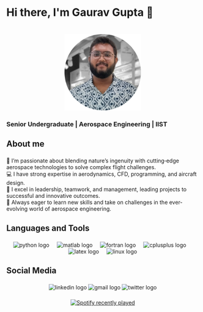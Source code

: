 <h1 align="left">Hi there, I'm Gaurav Gupta 👋</h1>

###

<br clear="both">

<div align="center">
  <img height="200" src="https://github.com/airwarriorg91/Awesome-CV/blob/master/gaurav-circle.jpg"  />
</div>

###

<h3 align="left">Senior Undergraduate | Aerospace Engineering | IIST</h3>

###

<h2 align="left">About me</h2>

###

<p align="left">🔭 I’m passionate about blending nature’s ingenuity with cutting‑edge aerospace technologies to solve complex flight challenges.<br>💻 I have strong expertise in aerodynamics, CFD, programming, and aircraft design.<br>🤝 I excel in leadership, teamwork, and management, leading projects to successful and innovative outcomes.<br>🚀 Always eager to learn new skills and take on challenges in the ever-evolving world of aerospace engineering.</p>

###

<h2 align="left">Languages and Tools</h2>

###

<div align="center">
  <img src="https://skillicons.dev/icons?i=py" height="40" alt="python logo"  />
  <img width="12" />
  <img src="https://skillicons.dev/icons?i=matlab" height="40" alt="matlab logo"  />
  <img width="12" />
  <img src="https://skillicons.dev/icons?i=fortran" height="40" alt="fortran logo"  />
  <img width="12" />
  <img src="https://skillicons.dev/icons?i=cpp" height="40" alt="cplusplus logo"  />
  <img width="12" />
  <img src="https://skillicons.dev/icons?i=latex" height="40" alt="latex logo"  />
  <img width="12" />
  <img src="https://skillicons.dev/icons?i=linux" height="40" alt="linux logo"  />
</div>

###

<h2 align="left">Social Media</h2>

###

<div align="center">
  <img src="https://raw.githubusercontent.com/maurodesouza/profile-readme-generator/master/src/assets/icons/social/linkedin/default.svg" width="52" height="40" alt="linkedin logo"  />
  <img src="https://raw.githubusercontent.com/maurodesouza/profile-readme-generator/master/src/assets/icons/social/gmail/default.svg" width="52" height="40" alt="gmail logo"  />
  <img src="https://raw.githubusercontent.com/maurodesouza/profile-readme-generator/master/src/assets/icons/social/twitter/default.svg" width="52" height="40" alt="twitter logo"  />
</div>

###

<div align="center">
  <a href="https://open.spotify.com/user/jcksb97lc2pey4fscgdbzahqh">
    <img src="https://spotify-recently-played-readme.vercel.app/api?user=jcksb97lc2pey4fscgdbzahqh&count=5&unique=true" alt="Spotify recently played"  />
  </a>
</div>

###
